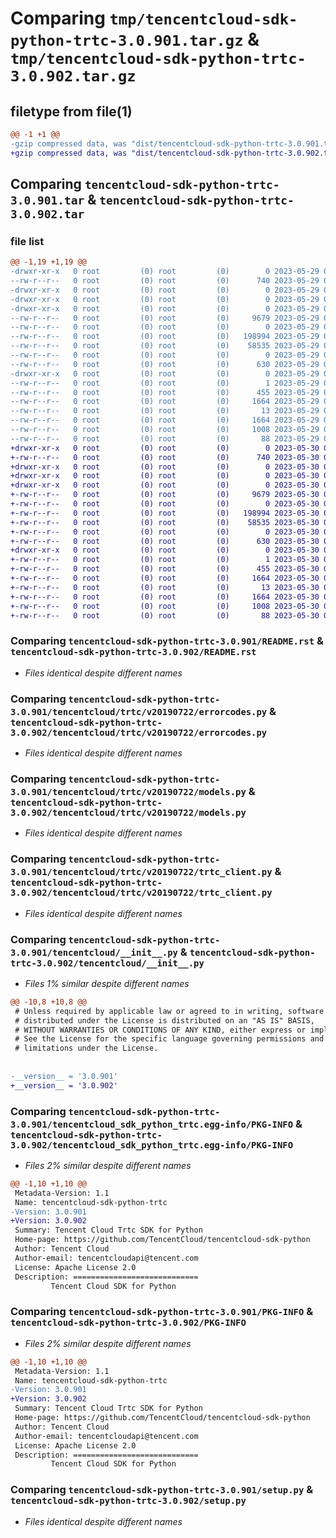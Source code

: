 # Comparing `tmp/tencentcloud-sdk-python-trtc-3.0.901.tar.gz` & `tmp/tencentcloud-sdk-python-trtc-3.0.902.tar.gz`

## filetype from file(1)

```diff
@@ -1 +1 @@
-gzip compressed data, was "dist/tencentcloud-sdk-python-trtc-3.0.901.tar", last modified: Mon May 29 02:40:10 2023, max compression
+gzip compressed data, was "dist/tencentcloud-sdk-python-trtc-3.0.902.tar", last modified: Tue May 30 00:36:07 2023, max compression
```

## Comparing `tencentcloud-sdk-python-trtc-3.0.901.tar` & `tencentcloud-sdk-python-trtc-3.0.902.tar`

### file list

```diff
@@ -1,19 +1,19 @@
-drwxr-xr-x   0 root         (0) root         (0)        0 2023-05-29 02:40:10.000000 tencentcloud-sdk-python-trtc-3.0.901/
--rw-r--r--   0 root         (0) root         (0)      740 2023-05-29 02:40:10.000000 tencentcloud-sdk-python-trtc-3.0.901/README.rst
-drwxr-xr-x   0 root         (0) root         (0)        0 2023-05-29 02:40:10.000000 tencentcloud-sdk-python-trtc-3.0.901/tencentcloud/
-drwxr-xr-x   0 root         (0) root         (0)        0 2023-05-29 02:40:10.000000 tencentcloud-sdk-python-trtc-3.0.901/tencentcloud/trtc/
-drwxr-xr-x   0 root         (0) root         (0)        0 2023-05-29 02:40:10.000000 tencentcloud-sdk-python-trtc-3.0.901/tencentcloud/trtc/v20190722/
--rw-r--r--   0 root         (0) root         (0)     9679 2023-05-29 02:40:10.000000 tencentcloud-sdk-python-trtc-3.0.901/tencentcloud/trtc/v20190722/errorcodes.py
--rw-r--r--   0 root         (0) root         (0)        0 2023-05-29 02:40:10.000000 tencentcloud-sdk-python-trtc-3.0.901/tencentcloud/trtc/v20190722/__init__.py
--rw-r--r--   0 root         (0) root         (0)   198994 2023-05-29 02:40:10.000000 tencentcloud-sdk-python-trtc-3.0.901/tencentcloud/trtc/v20190722/models.py
--rw-r--r--   0 root         (0) root         (0)    58535 2023-05-29 02:40:10.000000 tencentcloud-sdk-python-trtc-3.0.901/tencentcloud/trtc/v20190722/trtc_client.py
--rw-r--r--   0 root         (0) root         (0)        0 2023-05-29 02:40:10.000000 tencentcloud-sdk-python-trtc-3.0.901/tencentcloud/trtc/__init__.py
--rw-r--r--   0 root         (0) root         (0)      630 2023-05-29 02:40:10.000000 tencentcloud-sdk-python-trtc-3.0.901/tencentcloud/__init__.py
-drwxr-xr-x   0 root         (0) root         (0)        0 2023-05-29 02:40:10.000000 tencentcloud-sdk-python-trtc-3.0.901/tencentcloud_sdk_python_trtc.egg-info/
--rw-r--r--   0 root         (0) root         (0)        1 2023-05-29 02:40:10.000000 tencentcloud-sdk-python-trtc-3.0.901/tencentcloud_sdk_python_trtc.egg-info/dependency_links.txt
--rw-r--r--   0 root         (0) root         (0)      455 2023-05-29 02:40:10.000000 tencentcloud-sdk-python-trtc-3.0.901/tencentcloud_sdk_python_trtc.egg-info/SOURCES.txt
--rw-r--r--   0 root         (0) root         (0)     1664 2023-05-29 02:40:10.000000 tencentcloud-sdk-python-trtc-3.0.901/tencentcloud_sdk_python_trtc.egg-info/PKG-INFO
--rw-r--r--   0 root         (0) root         (0)       13 2023-05-29 02:40:10.000000 tencentcloud-sdk-python-trtc-3.0.901/tencentcloud_sdk_python_trtc.egg-info/top_level.txt
--rw-r--r--   0 root         (0) root         (0)     1664 2023-05-29 02:40:10.000000 tencentcloud-sdk-python-trtc-3.0.901/PKG-INFO
--rw-r--r--   0 root         (0) root         (0)     1008 2023-05-29 02:40:10.000000 tencentcloud-sdk-python-trtc-3.0.901/setup.py
--rw-r--r--   0 root         (0) root         (0)       88 2023-05-29 02:40:10.000000 tencentcloud-sdk-python-trtc-3.0.901/setup.cfg
+drwxr-xr-x   0 root         (0) root         (0)        0 2023-05-30 00:36:07.000000 tencentcloud-sdk-python-trtc-3.0.902/
+-rw-r--r--   0 root         (0) root         (0)      740 2023-05-30 00:36:07.000000 tencentcloud-sdk-python-trtc-3.0.902/README.rst
+drwxr-xr-x   0 root         (0) root         (0)        0 2023-05-30 00:36:07.000000 tencentcloud-sdk-python-trtc-3.0.902/tencentcloud/
+drwxr-xr-x   0 root         (0) root         (0)        0 2023-05-30 00:36:07.000000 tencentcloud-sdk-python-trtc-3.0.902/tencentcloud/trtc/
+drwxr-xr-x   0 root         (0) root         (0)        0 2023-05-30 00:36:07.000000 tencentcloud-sdk-python-trtc-3.0.902/tencentcloud/trtc/v20190722/
+-rw-r--r--   0 root         (0) root         (0)     9679 2023-05-30 00:36:07.000000 tencentcloud-sdk-python-trtc-3.0.902/tencentcloud/trtc/v20190722/errorcodes.py
+-rw-r--r--   0 root         (0) root         (0)        0 2023-05-30 00:36:07.000000 tencentcloud-sdk-python-trtc-3.0.902/tencentcloud/trtc/v20190722/__init__.py
+-rw-r--r--   0 root         (0) root         (0)   198994 2023-05-30 00:36:07.000000 tencentcloud-sdk-python-trtc-3.0.902/tencentcloud/trtc/v20190722/models.py
+-rw-r--r--   0 root         (0) root         (0)    58535 2023-05-30 00:36:07.000000 tencentcloud-sdk-python-trtc-3.0.902/tencentcloud/trtc/v20190722/trtc_client.py
+-rw-r--r--   0 root         (0) root         (0)        0 2023-05-30 00:36:07.000000 tencentcloud-sdk-python-trtc-3.0.902/tencentcloud/trtc/__init__.py
+-rw-r--r--   0 root         (0) root         (0)      630 2023-05-30 00:36:07.000000 tencentcloud-sdk-python-trtc-3.0.902/tencentcloud/__init__.py
+drwxr-xr-x   0 root         (0) root         (0)        0 2023-05-30 00:36:07.000000 tencentcloud-sdk-python-trtc-3.0.902/tencentcloud_sdk_python_trtc.egg-info/
+-rw-r--r--   0 root         (0) root         (0)        1 2023-05-30 00:36:07.000000 tencentcloud-sdk-python-trtc-3.0.902/tencentcloud_sdk_python_trtc.egg-info/dependency_links.txt
+-rw-r--r--   0 root         (0) root         (0)      455 2023-05-30 00:36:07.000000 tencentcloud-sdk-python-trtc-3.0.902/tencentcloud_sdk_python_trtc.egg-info/SOURCES.txt
+-rw-r--r--   0 root         (0) root         (0)     1664 2023-05-30 00:36:07.000000 tencentcloud-sdk-python-trtc-3.0.902/tencentcloud_sdk_python_trtc.egg-info/PKG-INFO
+-rw-r--r--   0 root         (0) root         (0)       13 2023-05-30 00:36:07.000000 tencentcloud-sdk-python-trtc-3.0.902/tencentcloud_sdk_python_trtc.egg-info/top_level.txt
+-rw-r--r--   0 root         (0) root         (0)     1664 2023-05-30 00:36:07.000000 tencentcloud-sdk-python-trtc-3.0.902/PKG-INFO
+-rw-r--r--   0 root         (0) root         (0)     1008 2023-05-30 00:36:07.000000 tencentcloud-sdk-python-trtc-3.0.902/setup.py
+-rw-r--r--   0 root         (0) root         (0)       88 2023-05-30 00:36:07.000000 tencentcloud-sdk-python-trtc-3.0.902/setup.cfg
```

### Comparing `tencentcloud-sdk-python-trtc-3.0.901/README.rst` & `tencentcloud-sdk-python-trtc-3.0.902/README.rst`

 * *Files identical despite different names*

### Comparing `tencentcloud-sdk-python-trtc-3.0.901/tencentcloud/trtc/v20190722/errorcodes.py` & `tencentcloud-sdk-python-trtc-3.0.902/tencentcloud/trtc/v20190722/errorcodes.py`

 * *Files identical despite different names*

### Comparing `tencentcloud-sdk-python-trtc-3.0.901/tencentcloud/trtc/v20190722/models.py` & `tencentcloud-sdk-python-trtc-3.0.902/tencentcloud/trtc/v20190722/models.py`

 * *Files identical despite different names*

### Comparing `tencentcloud-sdk-python-trtc-3.0.901/tencentcloud/trtc/v20190722/trtc_client.py` & `tencentcloud-sdk-python-trtc-3.0.902/tencentcloud/trtc/v20190722/trtc_client.py`

 * *Files identical despite different names*

### Comparing `tencentcloud-sdk-python-trtc-3.0.901/tencentcloud/__init__.py` & `tencentcloud-sdk-python-trtc-3.0.902/tencentcloud/__init__.py`

 * *Files 1% similar despite different names*

```diff
@@ -10,8 +10,8 @@
 # Unless required by applicable law or agreed to in writing, software
 # distributed under the License is distributed on an "AS IS" BASIS,
 # WITHOUT WARRANTIES OR CONDITIONS OF ANY KIND, either express or implied.
 # See the License for the specific language governing permissions and
 # limitations under the License.
 
 
-__version__ = '3.0.901'
+__version__ = '3.0.902'
```

### Comparing `tencentcloud-sdk-python-trtc-3.0.901/tencentcloud_sdk_python_trtc.egg-info/PKG-INFO` & `tencentcloud-sdk-python-trtc-3.0.902/tencentcloud_sdk_python_trtc.egg-info/PKG-INFO`

 * *Files 2% similar despite different names*

```diff
@@ -1,10 +1,10 @@
 Metadata-Version: 1.1
 Name: tencentcloud-sdk-python-trtc
-Version: 3.0.901
+Version: 3.0.902
 Summary: Tencent Cloud Trtc SDK for Python
 Home-page: https://github.com/TencentCloud/tencentcloud-sdk-python
 Author: Tencent Cloud
 Author-email: tencentcloudapi@tencent.com
 License: Apache License 2.0
 Description: ============================
         Tencent Cloud SDK for Python
```

### Comparing `tencentcloud-sdk-python-trtc-3.0.901/PKG-INFO` & `tencentcloud-sdk-python-trtc-3.0.902/PKG-INFO`

 * *Files 2% similar despite different names*

```diff
@@ -1,10 +1,10 @@
 Metadata-Version: 1.1
 Name: tencentcloud-sdk-python-trtc
-Version: 3.0.901
+Version: 3.0.902
 Summary: Tencent Cloud Trtc SDK for Python
 Home-page: https://github.com/TencentCloud/tencentcloud-sdk-python
 Author: Tencent Cloud
 Author-email: tencentcloudapi@tencent.com
 License: Apache License 2.0
 Description: ============================
         Tencent Cloud SDK for Python
```

### Comparing `tencentcloud-sdk-python-trtc-3.0.901/setup.py` & `tencentcloud-sdk-python-trtc-3.0.902/setup.py`

 * *Files identical despite different names*

